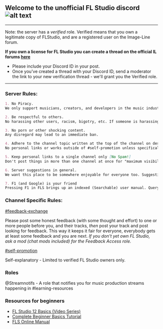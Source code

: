 ## Welcome to the unofficial FL Studio discord ![alt text](https://www.image-line.com/flstudio/img/fruit.png "FLStudio Logo")
---
Note: the server has a *verified* role. Verified means that you own a legitimate copy of FLStudio, and are a registered user on the Image-Line forum.

**If you own a license for FL Studio you can create a thread on the official IL forums [here](http://forum.image-line.com/viewforum.php?f=1989)**

- Please include your Discord ID in your post.
- Once you've created a thread with your Discord ID, send a moderator the link to your new verification thread - we'll grant you the Verified role.

---
### Server Rules:

```markdown
1. No Piracy.
We only support musicians, creators, and developers in the music industry here. Do not post any links to pirated or infringing content. Discussion of the topic is also unwelcome here.

2. Be respectful to others.
No harassing other users, racism, bigotry, etc. If someone is harassing you, PM a mod. *Please don't randomly ping or PM @ moderator, chat mod, or any users without good reason. Ask any questions in #general and be patient.

3. No porn or other shocking content.
Any disregard may lead to an immediate ban.

4. Adhere to the channel topic written at the top of the channel on desktop or in the users panel on mobile.
No personal links or works outside of #self-promotion unless specifically asked or it's relevant to a conversation.

5. Keep personal links to a single channel only [No Spam!]
Don't post things in more than one channel at once for "maximum visibility".

6. Server suggestions in general.
We want this place to be somewhere enjoyable for everyone too. Suggestions and ideas are welcome and we do read them.

7. F1 (and Google) is your friend
Pressing F1 in FLS brings up an indexed (Searchable) user manual. Query the manual and perform a Google search before asking too many questions please.
```

### Channel Specific Rules:

[#feedback-exchange](https://discordapp.com/channels/245006986490544129/501563193769066501)

Please post some honest feedback (with some thought and effort) to one or more people before you, and their tracks, *then* post your track and post looking for feedback. This way it keeps it fair for everyone, everybody gets at least some feedback and you are next. *If you don't yet own FL Studio, ask a mod (chat mods included) for the Feedback Access role.*

[#self-promotion](https://discordapp.com/channels/245006986490544129/245742738279104513)

Self-explanatory - Limited to verified FL Studio owners only.

### Roles
 @Streamnotifs - A role that notifies you for music production streams happening in #learning-resources
 
### Resources for beginners
- [FL Studio 12 Basics (Video Series)](https://www.youtube.com/playlist?list=PLGYoE903Nir5I5A8IBNVV0euTUuKcpq7Y)
- [Complete Beginner Basics Tutorial](https://www.youtube.com/watch?v=pDIsEZsalAo)
- [FLS Online Manual](https://www.image-line.com/support/flstudio_online_manual/)
